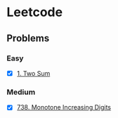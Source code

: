 # Leetcode

## Problems

### Easy
- [X] [1. Two Sum](https://github.com/TheLe0/leetcode/blob/25a4a03ebad906e8746673b2e455d925b5cfc06a/src/leetcode/lib.go#L7)

### Medium
- [X] [738. Monotone Increasing Digits](https://github.com/TheLe0/leetcode/blob/8fe65518131d7331c200311bb097f5de25871b1c/src/leetcode/lib.go#L25)
